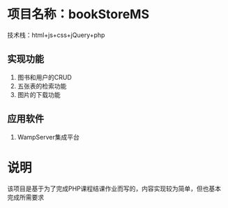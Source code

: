 # 项目名称：bookStoreMS
技术栈：html+js+css+jQuery+php
## 实现功能
1. 图书和用户的CRUD
2. 五张表的检索功能
3. 图片的下载功能
## 应用软件
1. WampServer集成平台
# 说明
该项目是基于为了完成PHP课程结课作业而写的，内容实现较为简单，但也基本完成所需要求



